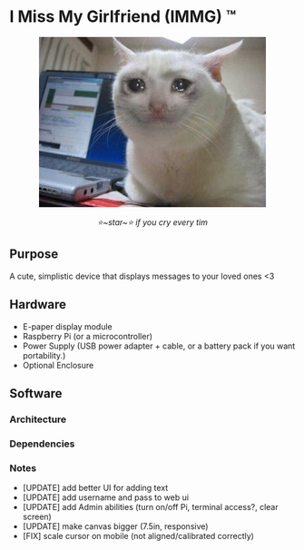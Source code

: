 # I Miss My Girlfriend (IMMG) ™
<p align="center"><img alt="AeroPi" src="kit.jpeg" width="400"></p>
<p align="center"><em>⭐~star~⭐ if you cry every tim</em></p>

## Purpose
A cute, simplistic device that displays messages to your loved ones <3

## Hardware
* E-paper display module
* Raspberry Pi (or a microcontroller)
* Power Supply (USB power adapter + cable, or a battery pack if you want portability.)
* Optional Enclosure

## Software
### Architecture

### Dependencies

### Notes
- [UPDATE] add better UI for adding text
- [UPDATE] add username and pass to web ui
- [UPDATE] add Admin abilities (turn on/off Pi, terminal access?, clear screen)
- [UPDATE] make canvas bigger (7.5in, responsive)
- [FIX] scale cursor on mobile (not aligned/calibrated correctly)